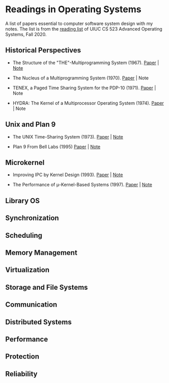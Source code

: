 # Readings in Operating Systems

A list of papers essential to computer software system design with my notes. The list is from the [reading list](https://cs523-uiuc.github.io/fall20/readings.html) of UIUC CS 523 Advanced Operating Systems, Fall 2020.

## Historical Perspectives

* The Structure of the "THE"-Multiprogramming System (1967). [Paper](https://dl.acm.org/doi/10.1145/363095.363143) \| [Note](notes/the.md)

* The Nucleus of a Multiprogramming System (1970). [Paper](https://dl.acm.org/doi/10.1145/362258.362278) \| Note

* TENEX, a Paged Time Sharing System for the PDP-10 (1971). [Paper](https://dl.acm.org/doi/10.1145/361268.361271) \| Note

* HYDRA: The Kernel of a Multiprocessor Operating System (1974). [Paper](https://dl.acm.org/doi/10.1145/355616.364017) \| Note

## Unix and Plan 9

* The UNIX Time-Sharing System (1973). [Paper](https://dl.acm.org/doi/10.1145/361011.361061) \| [Note](notes/unix.md)

* Plan 9 From Bell Labs (1995) [Paper](https://www.usenix.org/legacy/publications/compsystems/1995/sum_pike.pdf) \| [Note](notes/plan9.md)

## Microkernel

* Improving IPC by Kernel Design (1993). [Paper](https://dl.acm.org/doi/10.1145/173668.168633) \| [Note](notes/improving-ipc-by-kernel-design.md)

* The Performance of μ-Kernel-Based Systems (1997). [Paper](https://dl.acm.org/doi/10.1145/269005.266660) \| [Note](notes/perf-microkernel-based-system.md)

## Library OS

## Synchronization

## Scheduling

## Memory Management

## Virtualization

## Storage and File Systems

## Communication

## Distributed Systems

## Performance

## Protection

## Reliability
